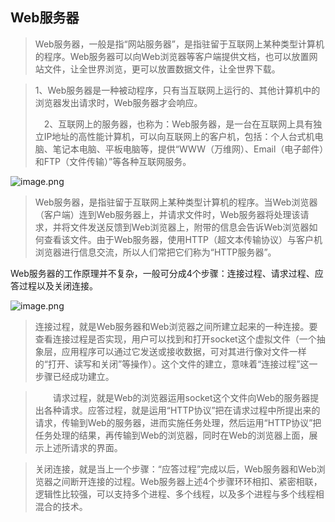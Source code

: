 ## Web服务器

> Web服务器，一般是指“网站服务器”，是指驻留于互联网上某种类型计算机的程序。Web服务器可以向Web浏览器等客户端提供文档，也可以放置网站文件，让全世界浏览，更可以放置数据文件，让全世界下载。

> 1、Web服务器是一种被动程序，只有当互联网上运行的、其他计算机中的浏览器发出请求时，Web服务器才会响应。
>
> 　2、互联网上的服务器，也称为：Web服务器，是一台在互联网上具有独立IP地址的高性能计算机，可以向互联网上的客户机，包括：个人台式机电脑、笔记本电脑、平板电脑等，提供“WWW（万维网）、Email（电子邮件）和FTP（文件传输）”等各种互联网服务。

![image.png](http://ww1.sinaimg.cn/large/00882iMuly1geejli6h6ij30g50cmjyh.jpg)

> Web服务器，是指驻留于互联网上某种类型计算机的程序。当Web浏览器（客户端）连到Web服务器上，并请求文件时，Web服务器将处理该请求，并将文件发送反馈到Web浏览器上，附带的信息会告诉Web浏览器如何查看该文件。由于Web服务器，使用HTTP（超文本传输协议）与客户机浏览器进行信息交流，所以人们常把它们称为“HTTP服务器”。

Web服务器的工作原理并不复杂，一般可分成4个步骤：连接过程、请求过程、应答过程以及关闭连接。

![image.png](http://ww1.sinaimg.cn/large/00882iMuly1geekgv5ngbj30l209sgnq.jpg)

> 连接过程，就是Web服务器和Web浏览器之间所建立起来的一种连接。要查看连接过程是否实现，用户可以找到和打开socket这个虚拟文件（一个抽象层，应用程序可以通过它发送或接收数据，可对其进行像对文件一样的“打开、读写和关闭”等操作）。这个文件的建立，意味着“连接过程”这一步骤已经成功建立。

> 　　请求过程，就是Web的浏览器运用socket这个文件向Web的服务器提出各种请求。应答过程，就是运用“HTTP协议”把在请求过程中所提出来的请求，传输到Web的服务器，进而实施任务处理，然后运用“HTTP协议”把任务处理的结果，再传输到Web的浏览器，同时在Web的浏览器上面，展示上述所请求的界面。

> 关闭连接，就是当上一个步骤：“应答过程”完成以后，Web服务器和Web浏览器之间断开连接的过程。Web服务器上述4个步骤环环相扣、紧密相联，逻辑性比较强，可以支持多个进程、多个线程，以及多个进程与多个线程相混合的技术。
